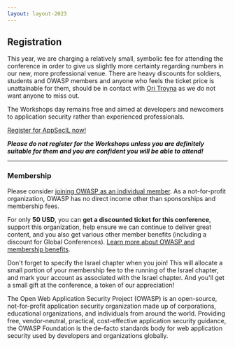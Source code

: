 ```yaml
---
layout: layout-2023
---
```


## Registration 

This year, we are charging a relatively small, symbolic fee for attending the conference in order to give us slightly more certainty regarding numbers in our new, more professional venue. There are heavy discounts for soldiers, students and OWASP members and anyone who feels the ticket price is unattainable for them, should be in contact with [Ori Troyna](mailto:ori.troyna@owasp.org) as we do not want anyone to miss out.

The Workshops day remains free and aimed at developers and newcomers to application security rather than experienced professionals.

[Register for AppSecIL now!](https://www.eventbrite.com/e/594694937567/)

***Please do not register for the Workshops unless you are definitely suitable for them and you are confident you will be able to attend!***

---

### Membership 

Please consider [joining OWASP as an individual member](https://owasp.org/membership/). As a not-for-profit organization, OWASP has no direct income other than sponsorships and membership fees.  

For only **50 USD**, you can **get a discounted ticket for this conference**, support this organization, help ensure we can continue to deliver great content, and you also get various other member benefits (including a discount for Global Conferences). [Learn more about OWASP and membership benefits](https://owasp.org/membership/).  

Don't forget to specify the Israel chapter when you join! This will allocate a small portion of your membership fee to the running of the Israel chapter, and mark your account as associated with the Israel chapter. And you'll get a small gift at the conference, a token of our appreciation!  

The Open Web Application Security Project (OWASP) is an open-source, not-for-profit application security organization made up of corporations, educational organizations, and individuals from around the world. Providing free, vendor-neutral, practical, cost-effective application security guidance, the OWASP Foundation is the de-facto standards body for web application security used by developers and organizations globally.
